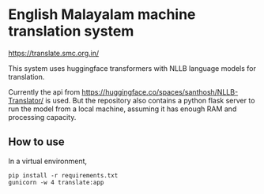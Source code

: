 # English Malayalam machine translation system

https://translate.smc.org.in/

This system uses huggingface transformers with NLLB language models for translation.

Currently the api from https://huggingface.co/spaces/santhosh/NLLB-Translator/ is used. But the repository
also contains a python flask server to run the model from a local machine, assuming it has enough RAM and processing capacity.

## How to use

In a virtual environment,

```
pip install -r requirements.txt
gunicorn -w 4 translate:app
```
